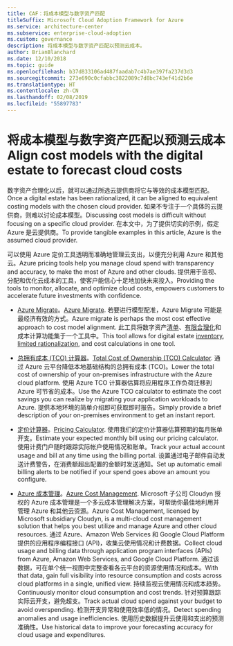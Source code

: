 ```yaml
---
title: CAF：将成本模型与数字资产匹配
titleSuffix: Microsoft Cloud Adoption Framework for Azure
ms.service: architecture-center
ms.subservice: enterprise-cloud-adoption
ms.custom: governance
description: 将成本模型与数字资产匹配以预测云成本。
author: BrianBlanchard
ms.date: 12/10/2018
ms.topic: guide
ms.openlocfilehash: b37d833106ad487faadab7c4b7ae397fa237d3d3
ms.sourcegitcommit: 273e690c0cfabbc3822089c7d8bc743ef41d2b6e
ms.translationtype: HT
ms.contentlocale: zh-CN
ms.lasthandoff: 02/08/2019
ms.locfileid: "55897783"
---
```

# <a name="align-cost-models-with-the-digital-estate-to-forecast-cloud-costs"></a><span data-ttu-id="e7fb9-103">将成本模型与数字资产匹配以预测云成本</span><span class="sxs-lookup"><span data-stu-id="e7fb9-103">Align cost models with the digital estate to forecast cloud costs</span></span>

<span data-ttu-id="e7fb9-104">数字资产合理化以后，就可以通过所选云提供商将它与等效的成本模型匹配。</span><span class="sxs-lookup"><span data-stu-id="e7fb9-104">Once a digital estate has been rationalized, it can be aligned to equivalent costing models with the chosen cloud provider.</span></span> <span data-ttu-id="e7fb9-105">如果不专注于一个具体的云提供商，则难以讨论成本模型。</span><span class="sxs-lookup"><span data-stu-id="e7fb9-105">Discussing cost models is difficult without focusing on a specific cloud provider.</span></span> <span data-ttu-id="e7fb9-106">在本文中，为了提供切实的示例，假定 Azure 是云提供商。</span><span class="sxs-lookup"><span data-stu-id="e7fb9-106">To provide tangible examples in this article, Azure is the assumed cloud provider.</span></span>

<span data-ttu-id="e7fb9-107">可以使用 Azure 定价工具透明而准确地管理云支出，以便充分利用 Azure 和其他云。</span><span class="sxs-lookup"><span data-stu-id="e7fb9-107">Azure pricing tools help you manage cloud spend with transparency and accuracy, to make the most of Azure and other clouds.</span></span> <span data-ttu-id="e7fb9-108">提供用于监视、分配和优化云成本的工具，使客户能信心十足地加快未来投入。</span><span class="sxs-lookup"><span data-stu-id="e7fb9-108">Providing the tools to monitor, allocate, and optimize cloud costs, empowers customers to accelerate future investments with confidence.</span></span>

- <span data-ttu-id="e7fb9-109">[Azure Migrate](/azure/migrate/migrate-overview)。</span><span class="sxs-lookup"><span data-stu-id="e7fb9-109">[Azure Migrate](/azure/migrate/migrate-overview).</span></span> <span data-ttu-id="e7fb9-110">若要进行模型配准，Azure Migrate 可能是最经济有效的方式。</span><span class="sxs-lookup"><span data-stu-id="e7fb9-110">Azure migrate is perhaps the most cost effective approach to cost model alignment.</span></span> <span data-ttu-id="e7fb9-111">此工具将数字资产[清单](inventory.md)、[有限合理化](rationalize.md)和成本计算功能集于一个工具中。</span><span class="sxs-lookup"><span data-stu-id="e7fb9-111">This tool allows for digital estate [inventory](inventory.md), [limited rationalization](rationalize.md), and cost calculations in one tool.</span></span>

- <span data-ttu-id="e7fb9-112">[总拥有成本 (TCO) 计算器](https://azure.com/tco)。</span><span class="sxs-lookup"><span data-stu-id="e7fb9-112">[Total Cost of Ownership (TCO) Calculator](https://azure.com/tco).</span></span> <span data-ttu-id="e7fb9-113">通过 Azure 云平台降低本地基础结构的总拥有成本 (TCO)。</span><span class="sxs-lookup"><span data-stu-id="e7fb9-113">Lower the total cost of ownership of your on-premises infrastructure with the Azure cloud platform.</span></span> <span data-ttu-id="e7fb9-114">使用 Azure TCO 计算器估算将应用程序工作负荷迁移到 Azure 可节省的成本。</span><span class="sxs-lookup"><span data-stu-id="e7fb9-114">Use the Azure TCO calculator to estimate the cost savings you can realize by migrating your application workloads to Azure.</span></span> <span data-ttu-id="e7fb9-115">提供本地环境的简单介绍即可获取即时报告。</span><span class="sxs-lookup"><span data-stu-id="e7fb9-115">Simply provide a brief description of your on-premises environment to get an instant report.</span></span>

- <span data-ttu-id="e7fb9-116">[定价计算器](https://azure.microsoft.com/en-in/pricing/)。</span><span class="sxs-lookup"><span data-stu-id="e7fb9-116">[Pricing Calculator](https://azure.microsoft.com/en-in/pricing/).</span></span> <span data-ttu-id="e7fb9-117">使用我们的定价计算器估算预期的每月账单开支。</span><span class="sxs-lookup"><span data-stu-id="e7fb9-117">Estimate your expected monthly bill using our pricing calculator.</span></span> <span data-ttu-id="e7fb9-118">使用计费门户随时跟踪实际帐户使用情况和账单。</span><span class="sxs-lookup"><span data-stu-id="e7fb9-118">Track your actual account usage and bill at any time using the billing portal.</span></span> <span data-ttu-id="e7fb9-119">设置通过电子邮件自动发送计费警告，在消费额超出配置的金额时发送通知。</span><span class="sxs-lookup"><span data-stu-id="e7fb9-119">Set up automatic email billing alerts to be notified if your spend goes above an amount you configure.</span></span>

- <span data-ttu-id="e7fb9-120">[Azure 成本管理](https://azure.microsoft.com/services/cost-management/)。</span><span class="sxs-lookup"><span data-stu-id="e7fb9-120">[Azure Cost Management](https://azure.microsoft.com/services/cost-management/).</span></span> <span data-ttu-id="e7fb9-121">Microsoft 子公司 Cloudyn 授权的 Azure 成本管理是一个多云成本管理解决方案，可帮助你最佳地利用并管理 Azure 和其他云资源。</span><span class="sxs-lookup"><span data-stu-id="e7fb9-121">Azure Cost Management, licensed by Microsoft subsidiary Cloudyn, is a multi-cloud cost management solution that helps you best utilize and manage Azure and other cloud resources.</span></span> <span data-ttu-id="e7fb9-122">通过 Azure、Amazon Web Services 和 Google Cloud Platform 提供的应用程序编程接口 (API)，收集云使用情况和计费数据。</span><span class="sxs-lookup"><span data-stu-id="e7fb9-122">Collect cloud usage and billing data through application program interfaces (APIs) from Azure, Amazon Web Services, and Google Cloud Platform.</span></span> <span data-ttu-id="e7fb9-123">通过该数据，可在单个统一视图中完整查看各云平台的资源使用情况和成本。</span><span class="sxs-lookup"><span data-stu-id="e7fb9-123">With that data, gain full visibility into resource consumption and costs across cloud platforms in a single, unified view.</span></span> <span data-ttu-id="e7fb9-124">持续监视云使用情况和成本趋势。</span><span class="sxs-lookup"><span data-stu-id="e7fb9-124">Continuously monitor cloud consumption and cost trends.</span></span> <span data-ttu-id="e7fb9-125">针对预算跟踪实际云开支，避免超支。</span><span class="sxs-lookup"><span data-stu-id="e7fb9-125">Track actual cloud spend against your budget to avoid overspending.</span></span> <span data-ttu-id="e7fb9-126">检测开支异常和使用效率低的情况。</span><span class="sxs-lookup"><span data-stu-id="e7fb9-126">Detect spending anomalies and usage inefficiencies.</span></span> <span data-ttu-id="e7fb9-127">使用历史数据提升云使用和支出的预测准确性。</span><span class="sxs-lookup"><span data-stu-id="e7fb9-127">Use historical data to improve your forecasting accuracy for cloud usage and expenditures.</span></span>
